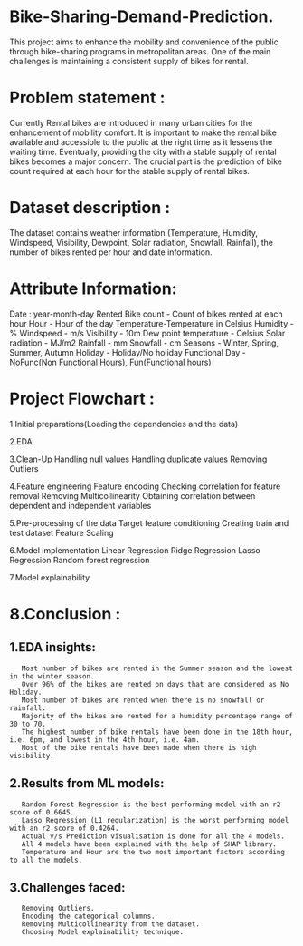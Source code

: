 # Bike-Sharing-Demand-Prediction.
This project aims to enhance the mobility and convenience of the public through bike-sharing programs in metropolitan areas. One of the main challenges is maintaining a consistent supply of bikes for rental.

# Problem statement :
Currently Rental bikes are introduced in many urban cities for the enhancement of mobility comfort. It is important to make the rental bike available and accessible to the public at the right time as it lessens the waiting time. Eventually, providing the city with a stable supply of rental bikes becomes a major concern. The crucial part is the prediction of bike count required at each hour for the stable supply of rental bikes. 

# Dataset description :
The dataset contains weather information (Temperature, Humidity, Windspeed, Visibility, Dewpoint, Solar radiation, Snowfall, Rainfall), the number of bikes rented per hour and date information.

# Attribute Information:
   Date : year-month-day
   Rented Bike count - Count of bikes rented at each hour
   Hour - Hour of the day
   Temperature-Temperature in Celsius
   Humidity - %
   Windspeed - m/s 
   Visibility - 10m
   Dew point temperature - Celsius
   Solar radiation - MJ/m2
   Rainfall - mm
   Snowfall - cm
   Seasons - Winter, Spring, Summer, Autumn
   Holiday - Holiday/No holiday
   Functional Day - NoFunc(Non Functional Hours), Fun(Functional hours)
   
# Project Flowchart :

1.Initial preparations(Loading the dependencies and the data)

2.EDA

3.Clean-Up
    Handling null values
    Handling duplicate values
    Removing Outliers
    
4.Feature engineering
    Feature encoding
    Checking correlation for feature removal
    Removing Multicollinearity
    Obtaining correlation between dependent and independent variables
    
5.Pre-processing of the data
    Target feature conditioning
    Creating train and test dataset
    Feature Scaling
    
6.Model implementation
   Linear Regression
   Ridge Regression
   Lasso Regression
   Random forest regression
   
7.Model explainability

# 8.Conclusion :

   ## 1.EDA insights:
       Most number of bikes are rented in the Summer season and the lowest in the winter season.
       Over 96% of the bikes are rented on days that are considered as No Holiday.
       Most number of bikes are rented when there is no snowfall or rainfall.
       Majority of the bikes are rented for a humidity percentage range of 30 to 70.
       The highest number of bike rentals have been done in the 18th hour, i.e. 6pm, and lowest in the 4th hour, i.e. 4am.
       Most of the bike rentals have been made when there is high visibility.
       
  ## 2.Results from ML models:
       Random Forest Regression is the best performing model with an r2 score of 0.6645.
       Lasso Regression (L1 regularization) is the worst performing model with an r2 score of 0.4264.
       Actual v/s Prediction visualisation is done for all the 4 models.
       All 4 models have been explained with the help of SHAP library.
       Temperature and Hour are the two most important factors according to all the models.
       
  ## 3.Challenges faced:
       Removing Outliers.
       Encoding the categorical columns.
       Removing Multicollinearity from the dataset.
       Choosing Model explainability technique.
